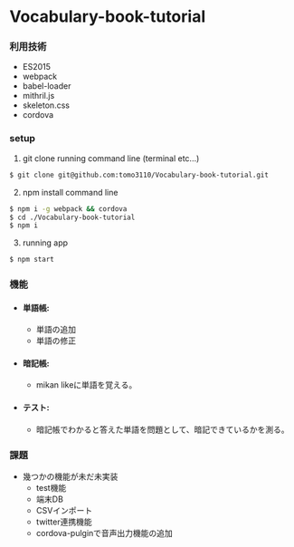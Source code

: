 # Vocabulary-book-tutorial

### 利用技術
- ES2015
- webpack
- babel-loader
- mithril.js
- skeleton.css
- cordova

### setup
1. git clone running command line (terminal etc...)
```bash
$ git clone git@github.com:tomo3110/Vocabulary-book-tutorial.git
```
2. npm install command line
```bash
$ npm i -g webpack && cordova
$ cd ./Vocabulary-book-tutorial
$ npm i
```

3. running app
```bash
$ npm start
```

### 機能
- #### 単語帳:
  - 単語の追加
  - 単語の修正
- #### 暗記帳:
  - mikan likeに単語を覚える。
- #### テスト:
  - 暗記帳でわかると答えた単語を問題として、暗記できているかを測る。

### 課題
- 幾つかの機能が未だ未実装
  - test機能
  - 端末DB
  - CSVインポート
  - twitter連携機能
  - cordova-pulginで音声出力機能の追加
